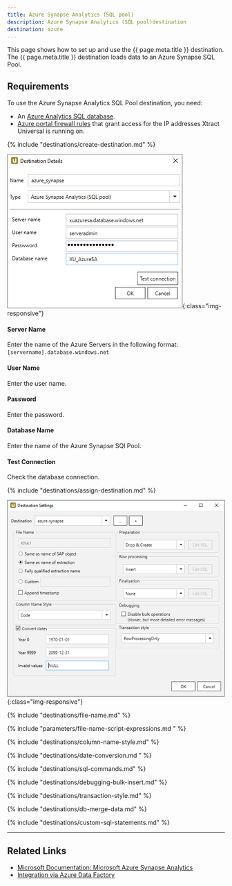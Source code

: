```yaml
---
title: Azure Synapse Analytics (SQL pool)
description: Azure Synapse Analytics (SQL pool)destination
destination: azure
---
```


This page shows how to set up and use the {{ page.meta.title }} destination. 
The {{ page.meta.title }} destination loads data to an Azure Synapse SQL Pool.

## Requirements

To use the Azure Synapse Analytics SQL Pool destination, you need:
- An [Azure Analytics SQL database](https://docs.microsoft.com/en-us/azure/azure-sql/database/single-database-create-quickstart?tabs=azure-portal).
- [Azure portal firewall rules](https://docs.microsoft.com/en-us/azure/azure-sql/database/secure-database-tutorial#create-firewall-rules) that grant access for the IP addresses Xtract Universal is running on.

{% include "destinations/create-destination.md" %}

![Destination-Details](../../assets/images/xu/documentation/destinations/azure-synapse/destination-details.png){:class="img-responsive"}

#### Server Name
Enter the name of the Azure Servers in the following format:<br>
`[servername].database.windows.net`

#### User Name
Enter the user name.

#### Password
Enter the password.

#### Database Name
Enter the name of the Azure Synapse SQl Pool.

#### Test Connection
Check the database connection.


{% include "destinations/assign-destination.md" %}

![Destination-settings](../../assets/images/xu/documentation/destinations/azure-synapse/destination-settings.png){:class="img-responsive"}

{% include "destinations/file-name.md" %}

{% include "parameters/file-name-script-expressions.md " %}

{% include "destinations/column-name-style.md" %}

{% include "destinations/date-conversion.md " %}

{% include "destinations/sql-commands.md" %}

{% include "destinations/debugging-bulk-insert.md" %}

{% include "destinations/transaction-style.md" %} 

{% include "destinations/db-merge-data.md" %} 

{% include "destinations/custom-sql-statements.md" %}

***

## Related Links
- [Microsoft Documentation: Microsoft Azure Synapse Analytics](https://docs.microsoft.com/en-us/azure/synapse-analytics/)
- [Integration via Azure Data Factory](../execute-and-automate/call-via-etl.md#integration-via-azure-data-factory)